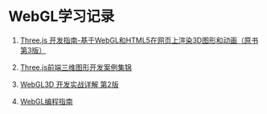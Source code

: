 # WebGL学习记录

01. [Three.js 开发指南-基于WebGL和HTML5在网页上渲染3D图形和动画（原书第3版）](Threejs开发指南)

01. [Three.js前端三维图形开发案例集锦](Threejs前端三维图形开发案例集锦)

03. [WebGL3D 开发实战详解 第2版](WebGL3D开发实战详解第2版)

04. [WebGL编程指南](WebGL编程指南)